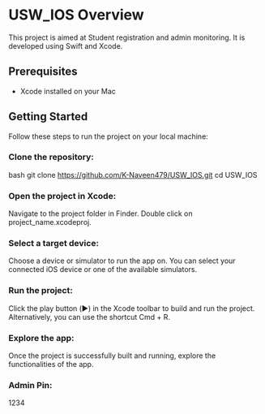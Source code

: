 # USW_IOS Overview
This project is aimed at Student registration and admin monitoring. It is developed using Swift and Xcode.

## Prerequisites
- Xcode installed on your Mac

## Getting Started
Follow these steps to run the project on your local machine:

### Clone the repository:
bash
git clone https://github.com/K-Naveen479/USW_IOS.git
cd USW_IOS

### Open the project in Xcode:
Navigate to the project folder in Finder.
Double click on project_name.xcodeproj.

### Select a target device:
Choose a device or simulator to run the app on. You can select your connected iOS device or one of the available simulators.

### Run the project:
Click the play button (▶︎) in the Xcode toolbar to build and run the project.
Alternatively, you can use the shortcut Cmd + R.

### Explore the app:
Once the project is successfully built and running, explore the functionalities of the app.

### Admin Pin:
1234


